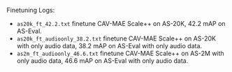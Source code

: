 Finetuning Logs:
- `as20k_ft_42.2.txt` finetune CAV-MAE Scale++ on AS-20K, 42.2 mAP on AS-Eval.
- `as20k_ft_audioonly_38.2.txt` finetune CAV-MAE Scale++ on AS-20K with only audio data, 38.2 mAP on AS-Eval with only audio data.
- `as2m_ft_audioonly_46.6.txt` finetune CAV-MAE Scale++ on AS-2M with only audio data, 46.6 mAP on AS-Eval with only audio data.
